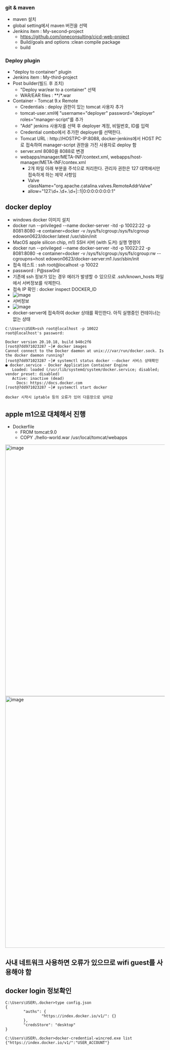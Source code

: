 ### git & maven
* maven 설치
* global setting에서 maven 버전을 선택
* Jenkins item : My-second-project
  * https://github.com/joneconsulting/cicd-web-project
  * Build/goals and options :clean compile package
  * build
  

### Deploy plugin
* "deploy to container" plugin
* Jenkins item : My-third-project
* Post builder(빌드 후 조치)
  * "Deploy war/ear to a container" 선택
  * WAR/EAR files : **/*.war
* Container - Tomcat 9.x Remote
  * Credentials : deploy 권한이 있는 tomcat 사용자 추가
  * tomcat-user.xml에 "username="deployer" password="deployer" roles="manager-script"를 추가
  * "Add" jenkins 사용자를 선택 후 deployer 계정, 비밀번호, ID를 입력
  * Credential combo에서 추가한 deployer를 선택한다.
  * Tomcat URL : http://HOSTPC-IP:8088, docker-jenkins에서 HOST PC로 접속하여 manager-script 권한을 가진 사용자로 deploy 함 
  * server.xml 8080을 8088로 변경
  * webapps/manager/META-INF/context.xml, webapps/host-manager/META-INF/contex.xml
    * 2개 파일 아래 부분을 주석으로 처리한다. 관리자 권한은 127 대역에서만 접속하게 하는 제약 사항임
    * Valve className="org.apache.catalina.valves.RemoteAddrValve"
    *  allow="127\.\d+\.\d+\.\d+|::1|0:0:0:0:0:0:0:1"


## docker deploy
* windows docker 이미지 설치
* docker run --privileged --name docker-server -itd -p 10022:22 -p 8081:8080 -e container=docker -v /sys/fs/cgroup:/sys/fs/cgroup edowon0623/docker:latest /usr/sbin/init
* MacOS apple silicon chip, m1) SSH 서버 (with 도커) 실행 명령어
* docker run --privileged --name docker-server -itd -p 10022:22 -p 8081:8080 -e container=docker -v /sys/fs/cgroup:/sys/fs/cgroup:rw --cgroupns=host edowon0623/docker-server:m1 /usr/sbin/init
* 접속 테스트 : ssh root@localhost -p 10022
* password : P@ssw0rd
* 기존에 ssh 정보가 있는 경우 에러가 발생할 수 있으므로 .ssh/known_hosts 파일에서 서버정보를 삭제한다.
* 접속 IP 확인 : docker inspect DOCKER_ID
* ![image](https://user-images.githubusercontent.com/4444533/192170117-cd694683-38d4-4eac-95c2-ffd56cb1b18c.png)
* 서버정보
* ![image](https://user-images.githubusercontent.com/4444533/192170131-a0fdc48b-27f4-42ce-a414-a4501650feb4.png)
* docker-server에 접속하여 docker 상태를 확인한다. 아직 실행중인 컨테이너는 없는 상태
```
C:\Users\USER>ssh root@localhost -p 10022
root@localhost's password:

Docker version 20.10.18, build b40c2f6
[root@7dd971023287 ~]# docker images
Cannot connect to the Docker daemon at unix:///var/run/docker.sock. Is the docker daemon running?
[root@7dd971023287 ~]# systemctl status docker --docker 서비스 상태확인
● docker.service - Docker Application Container Engine
   Loaded: loaded (/usr/lib/systemd/system/docker.service; disabled; vendor preset: disabled)
   Active: inactive (dead)
     Docs: https://docs.docker.com
[root@7dd971023287 ~]# systemctl start docker

docker 시작시 iptable 등의 오류가 있어 다음장으로 넘어감

```

## apple m1으로 대체해서 진행
  * Dockerfile
    * FROM tomcat:9.0
    * COPY ./hello-world.war /usr/local/tomcat/webapps
<img width="793" alt="image" src="https://user-images.githubusercontent.com/4444533/193154559-bfb6867c-8925-4e4e-89b6-f4da047049c5.png">
<img width="793" alt="image" src="https://user-images.githubusercontent.com/4444533/193154598-ea177479-764e-4aed-a11f-2951a0b91cf4.png">


## 사내 네트워크 사용하면 오류가 있으므로 wifi guest를 사용해야 함


## docker login 정보확인
```
C:\Users\USER\.docker>type config.json
{
        "auths": {
                "https://index.docker.io/v1/": {}
        },
        "credsStore": "desktop"
}

C:\Users\USER\.docker>docker-credential-wincred.exe list
{"https://index.docker.io/v1/":"USER_ACCOUNT"}
```




